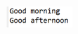 <img src="https://github.com/hiranfb/fileReader-bufferedReader2/blob/main/readme.png" width="150" />
